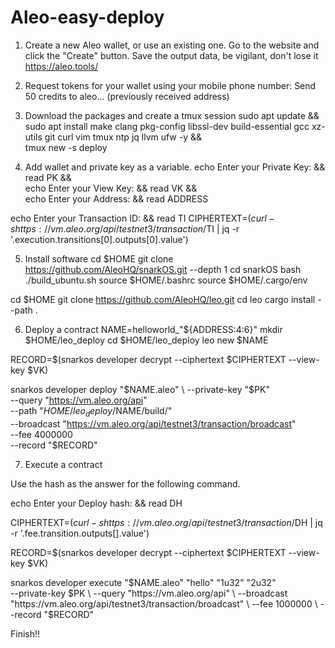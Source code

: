 # Aleo-easy-deploy
1. Create a new Aleo wallet, or use an existing one.
Go to the website and click the "Create" button. Save the output data, be vigilant, don't lose it
https://aleo.tools/
2. Request tokens for your wallet using your mobile phone number:
Send 50 credits to aleo... (previously received address)

3. Download the packages and create a tmux session
sudo apt update && \
sudo apt install make clang pkg-config libssl-dev build-essential gcc xz-utils git curl vim tmux ntp jq llvm ufw -y && \
tmux new -s deploy

4. Add wallet and private key as a variable.
echo Enter your Private Key: && read PK && \
echo Enter your View Key: && read VK && \
echo Enter your Address: && read ADDRESS

echo Enter your Transaction ID: && read TI
CIPHERTEXT=$(curl -s https://vm.aleo.org/api/testnet3/transaction/$TI | jq -r '.execution.transitions[0].outputs[0].value')

5. Install software
cd $HOME
git clone https://github.com/AleoHQ/snarkOS.git --depth 1
cd snarkOS
bash ./build_ubuntu.sh
source $HOME/.bashrc
source $HOME/.cargo/env

cd $HOME
git clone https://github.com/AleoHQ/leo.git
cd leo
cargo install --path .

6. Deploy a contract
NAME=helloworld_"${ADDRESS:4:6}"
mkdir $HOME/leo_deploy
cd $HOME/leo_deploy
leo new $NAME

RECORD=$(snarkos developer decrypt --ciphertext $CIPHERTEXT --view-key $VK)

snarkos developer deploy "$NAME.aleo" \
--private-key "$PK" \
--query "https://vm.aleo.org/api" \
--path "$HOME/leo_deploy/$NAME/build/" \
--broadcast "https://vm.aleo.org/api/testnet3/transaction/broadcast" \
--fee 4000000 \
--record "$RECORD"

7. Execute a contract

Use the hash as the answer for the following command.

echo Enter your Deploy hash: && read DH

CIPHERTEXT=$(curl -s https://vm.aleo.org/api/testnet3/transaction/$DH | jq -r '.fee.transition.outputs[].value')

RECORD=$(snarkos developer decrypt --ciphertext $CIPHERTEXT --view-key $VK)

snarkos developer execute "$NAME.aleo" "hello" "1u32" "2u32" \
--private-key $PK \
--query "https://vm.aleo.org/api" \
--broadcast "https://vm.aleo.org/api/testnet3/transaction/broadcast" \
--fee 1000000 \
--record "$RECORD"

Finish!!

